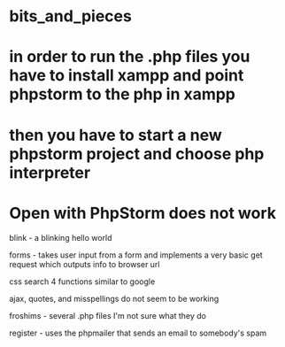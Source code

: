 # bits_and_pieces
# in order to run the .php files you have to install xampp and point phpstorm to the php in xampp
# then you have to start a new phpstorm project and choose php interpreter
# Open with PhpStorm does not work
blink - a blinking hello world

forms - takes user input from a form and implements a very basic get request which outputs info to browser url

css search 4 functions similar to google

ajax, quotes, and misspellings do not seem to be working

froshims - several .php files I'm not sure what they do

register - uses the phpmailer that sends an email to somebody's spam

